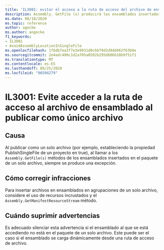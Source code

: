 ```yaml
---
title: 'IL3001: evitar el acceso a la ruta de acceso del archivo de ensamblado al publicar como un solo archivo (análisis de código)'
description: Assembly. GetFile (s) producirá los ensamblados insertados en una aplicación de un solo archivo.
ms.date: 08/18/2020
ms.topic: reference
author: agocke
ms.author: angocke
f1_keywords:
- IL3001
- AvoidAssemblyLocationInSingleFile
ms.openlocfilehash: 1f6db7ea2f7e3e9931d0cbb79d2d9dd462f63b0e
ms.sourcegitcommit: 2e4adc490c1d2a705a0592b295d606b10b9f51f1
ms.translationtype: MT
ms.contentlocale: es-ES
ms.lasthandoff: 09/25/2020
ms.locfileid: "96594279"
---
```

# <a name="il3001-avoid-accessing-assembly-file-path-when-publishing-as-a-single-file"></a>IL3001: Evite acceder a la ruta de acceso al archivo de ensamblado al publicar como único archivo

## <a name="cause"></a>Causa

Al publicar como un solo archivo (por ejemplo, estableciendo la propiedad PublishSingleFile de un proyecto en true), al llamar a los `Assembly.GetFile(s)` métodos de los ensamblados insertados en el paquete de un solo archivo, siempre se produce una excepción.

## <a name="how-to-fix-violations"></a>Cómo corregir infracciones

Para insertar archivos en ensamblados en agrupaciones de un solo archivo, considere el uso de recursos incrustados y el `Assembly.GetManifestResourceStream` método.

## <a name="when-to-suppress-warnings"></a>Cuándo suprimir advertencias

Es adecuado silenciar esta advertencia si el ensamblado al que se está accediendo no está en el paquete de un solo archivo. Este puede ser el caso si el ensamblado se carga dinámicamente desde una ruta de acceso de archivo.
